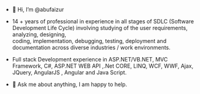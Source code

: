 - 👋 Hi, I’m @abufaizur
<!--
 -- 👀 I’m interested in ...
- 🌱 I’m currently learning ...
- 💞️ I’m looking to collaborate on ...
- 📫 How to reach me ... 
--->
- 14 + years of professional in experience in all stages of SDLC (Software Development Life Cycle) involving studying of the user requirements, analyzing, designing,   
  coding, implementation, debugging, testing, deployment and documentation across diverse industries / work environments.
- Full stack Development experience in ASP.NET/VB.NET, MVC Framework, C#, ASP.NET WEB API ,.Net CORE, LINQ, WCF, WWF, Ajax, JQuery, AngularJS , Angular and Java Script.

- 💬 Ask me about anything, I am happy to help.
<!---
abufaizur/abufaizur is a ✨ special ✨ repository because its `README.md` (this file) appears on your GitHub profile.
You can click the Preview link to take a look at your changes.
--->
